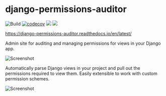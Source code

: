 django-permissions-auditor
==========================

![Build](https://github.com/AACEngineering/django-permissions-auditor/workflows/Test/badge.svg)
[![codecov](https://codecov.io/gh/AACEngineering/django-permissions-auditor/branch/master/graph/badge.svg)](https://codecov.io/gh/AACEngineering/django-permissions-auditor)
[![](https://img.shields.io/pypi/v/django-permissions-auditor.svg)](https://pypi.org/project/django-permissions-auditor/)
[![](https://readthedocs.org/projects/django-permissions-auditor/badge/?version=latest&style=flat)](https://django-permissions-auditor.readthedocs.io/en/latest/)


https://django-permissions-auditor.readthedocs.io/en/latest/


Admin site for auditing and managing permissions for views in your Django app.


![Screenshot](docs/img/admin_views.png?raw=true "Screenshot")


Automatically parse Django views in your project and pull out the permissions required to view them. Easily extensible to work with custom permission schemes.


![Screenshot](docs/img/admin_permissions.png?raw=true "Screenshot")
